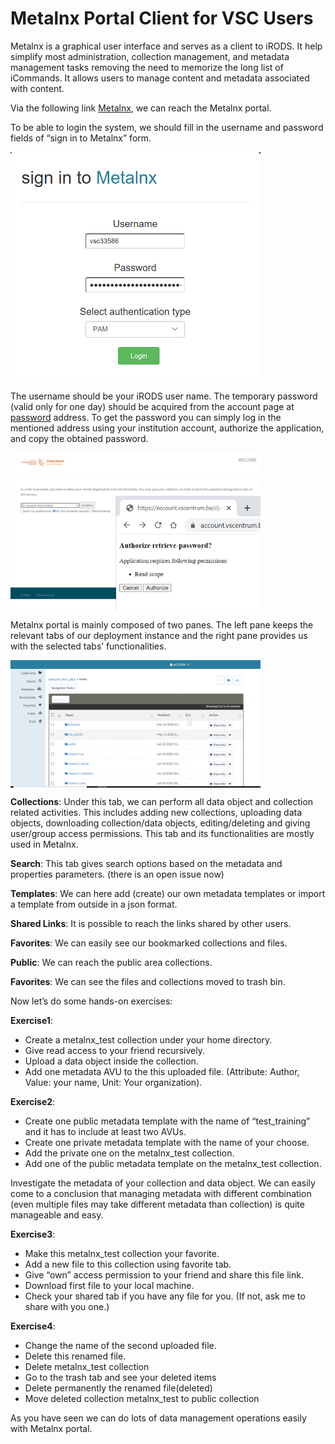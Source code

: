 # Metalnx Portal Client for VSC Users
Metalnx is a graphical user interface and serves as a client to iRODS. It help simplify most administration, collection management, and metadata management tasks removing the need to memorize the long list of iCommands. It allows users to manage content and metadata associated with content.

Via the following link [Metalnx](https://icts-p-hpc-metalnx.cloud.icts.kuleuven.be/metalnx/login/), we can reach the Metalnx portal. 

To be able to login the system, we should fill in the username and password fields of “sign in to Metalnx” form.

<img align="center" src="img/metalnx_login.png" width="400px">

The username should be your iRODS user name. The temporary password (valid only for one day) should be acquired from the account page at [password](https://vsc-passwd.icts.kuleuven.be) address. To get the password you can simply log in the mentioned address using your institution account, authorize the application, and copy the obtained password.

<img align="center" src="img/metalnx_password.png" width="400px">

Metalnx portal is mainly composed of two panes. The left pane keeps the relevant tabs of our deployment instance and the right pane provides us with the selected tabs’ functionalities.

<img align="center" src="img/metalnx_general.png" width="400px">

**Collections**: Under this tab, we can perform all data object and collection related activities. This includes adding new collections, uploading data objects, downloading collection/data objects, editing/deleting and giving user/group access permissions. This tab and its functionalities are mostly used in Metalnx.

**Search**: This tab gives search options based on the metadata and properties parameters. (there is an open issue now)

**Templates**: We can here add (create) our own metadata templates or import a template from outside in a json format.

**Shared Links**: It is possible to reach the links shared by other users.

**Favorites**: We can easily see our bookmarked collections and files.

**Public**: We can reach the public area collections.

**Favorites**: We can see the files and collections moved to trash bin.

Now let’s do some hands-on exercises:

**Exercise1**:

- Create a metalnx_test collection under your home directory.
- Give read access to your friend recursively.
- Upload a data object inside the collection.
- Add one metadata AVU to the this uploaded file. (Attribute: Author, Value: your name, Unit: Your organization).

 **Exercise2**:

- Create one public metadata template with the name of “test_training” and it has to include at least two AVUs.
- Create one private metadata template with the name of your choose.
- Add the private one on the metalnx_test collection.
- Add one of the public metadata template on the metalnx_test collection.

Investigate the metadata of your collection and data object. We can easily come to a conclusion that managing metadata with different combination (even multiple files may take different metadata than collection) is quite manageable and easy.

**Exercise3**:

- Make this metalnx_test collection your favorite.
- Add a new file to this collection using favorite tab.
- Give “own” access permission to your friend and share this file link.
- Download first file to your local machine.
- Check your shared tab if you have any file for you. (If not, ask me to share with you one.)

**Exercise4**:
- Change the name of the second uploaded file.
- Delete this renamed file.
- Delete metalnx_test collection
- Go to the trash tab and see your deleted items
- Delete permanently the renamed file(deleted)
- Move deleted collection metalnx_test to public collection

As you have seen we can do lots of data management operations easily with Metalnx portal.


